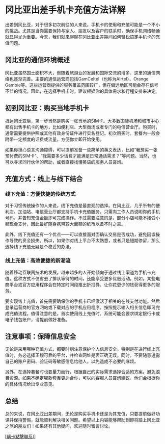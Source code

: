 # 冈比亚出差手机卡充值方法详解

出差到冈比亚，对于很多初次前往的人来说，手机卡的使用和充值可能是一个不小的挑战。尤其是当你需要保持与家人、朋友以及客户的联系时，确保手机网络畅通就显得尤为重要。今天，我们就来聊聊在冈比亚出差期间如何轻松搞定手机卡的充值问题。

## 冈比亚的通信环境概述

冈比亚虽然国土面积不大，但随着旅游业的发展和国际交流的增多，这里的通信网络也逐渐完善。主要的通信运营商包括GamCeltel（也称为Airtel）、Orange Gambie等。这些运营商提供的服务覆盖范围较广，但在偏远地区可能会存在信号不佳的情况。因此，在选择手机卡时，建议根据你的具体需求和行程安排来决定。

## 初到冈比亚：购买当地手机卡

抵达冈比亚后，第一步当然是购买一张当地的SIM卡。大多数国际机场和城市中心都有出售手机卡的地方，比如便利店、大型商场或者专门的电信营业厅。购买时，通常需要提供护照或其他有效身份证件进行实名登记。初次购买时，套餐内一般会附带一定额度的话费或流量，方便你立即开始使用。

如果你担心语言沟通障碍，可以提前准备一些简单的英文表达，比如“我想买一张预付费的SIM卡”、“我需要多少话费才能满足日常通话需求？”等问题。当然，也可以寻求同行伙伴的帮助，或者直接找懂英语的服务人员咨询。

## 充值方式：线上与线下结合

### 线下充值：方便快捷的传统方式

对于习惯传统操作的人来说，线下充值是最直观的选择。在冈比亚，几乎所有的便利店、加油站、电信营业厅都支持手机卡充值服务。只需向工作人员说明你的手机号码，并告知充值金额即可完成操作。不过需要注意的是，部分小店可能不接受小额现金支付，因此最好随身携带较大面额的纸币以备不时之需。

此外，线下充值还有一个优点——可以直接面对面确认交易是否成功，避免因误操作导致的资金损失。所以，如果你对线上平台不太熟悉，或者只是短期停留，那么选择线下充值无疑是个稳妥的办法。

### 线上充值：高效便捷的新潮流

随着移动互联网技术的发展，越来越多的人开始倾向于通过线上渠道为手机卡充值。这种方式不仅省去了排队等待的时间，还能享受更多优惠活动。例如，某些电商平台或官方应用程序会在特定时间段推出折扣券，让你花更少的钱获得更多的服务。

要实现线上充值，首先需要确保你的手机卡已经激活了相关的在线支付功能。然后登录运营商的官方网站或下载对应的手机应用程序，按照提示输入相关信息即可完成充值流程。值得注意的是，首次使用线上充值时，系统可能会要求绑定银行卡或电子钱包账户，请提前做好准备。

## 注意事项：保障信息安全

无论是采用哪种充值方式，都要时刻注意保护个人信息安全。特别是在进行线上充值时，务必选择正规可靠的平台，并检查网址是否正确无误。同时，不要随意透露自己的账户密码、验证码等敏感信息给他人，以免造成不必要的麻烦。

另外，在选择套餐时也要量力而行，根据自己的实际需求选择合适的方案，避免浪费资源。如果不确定哪款套餐更适合你，可以向客服人员咨询建议，他们会根据你的具体情况给出专业意见。

## 总结

总的来说，在冈比亚出差期间，无论是购买手机卡还是为其充值，只要提前做好功课并保持警惕，就能顺利解决相关问题。希望以上内容能够帮助到即将踏上冈比亚之旅的朋友们！如果还有其他疑问，欢迎随时留言讨论。

[[購卡點擊聯系](https://t.me/s/esim1088)]]